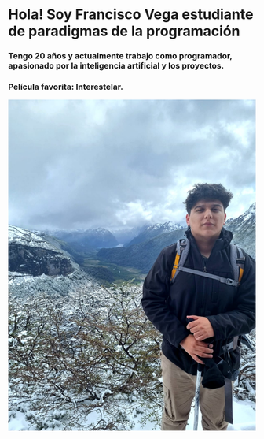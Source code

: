 # Hola! Soy Francisco Vega estudiante de paradigmas de la programación

### Tengo 20 años y actualmente trabajo como programador, apasionado por la inteligencia artificial y los proyectos.

### Película favorita: Interestelar.

![Yo](Francisco%20Vega.jpeg)


